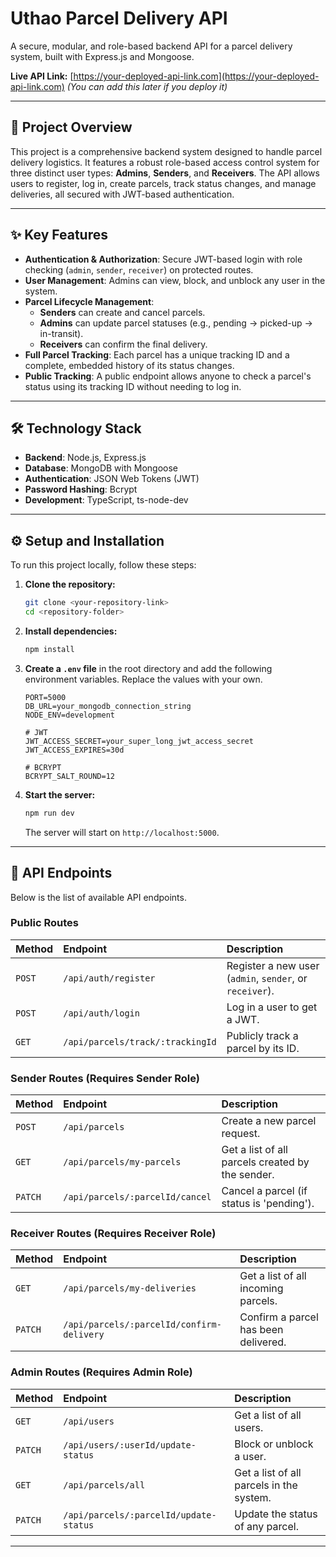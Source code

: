 # Uthao Parcel Delivery API

A secure, modular, and role-based backend API for a parcel delivery system, built with Express.js and Mongoose.

**Live API Link:** [https://your-deployed-api-link.com](https://your-deployed-api-link.com)  *(You can add this later if you deploy it)*

---

## 🚀 Project Overview

This project is a comprehensive backend system designed to handle parcel delivery logistics. It features a robust role-based access control system for three distinct user types: **Admins**, **Senders**, and **Receivers**. The API allows users to register, log in, create parcels, track status changes, and manage deliveries, all secured with JWT-based authentication.

---

## ✨ Key Features

-   **Authentication & Authorization**: Secure JWT-based login with role checking (`admin`, `sender`, `receiver`) on protected routes.
-   **User Management**: Admins can view, block, and unblock any user in the system.
-   **Parcel Lifecycle Management**:
    -   **Senders** can create and cancel parcels.
    -   **Admins** can update parcel statuses (e.g., pending → picked-up → in-transit).
    -   **Receivers** can confirm the final delivery.
-   **Full Parcel Tracking**: Each parcel has a unique tracking ID and a complete, embedded history of its status changes.
-   **Public Tracking**: A public endpoint allows anyone to check a parcel's status using its tracking ID without needing to log in.

---

## 🛠️ Technology Stack

-   **Backend**: Node.js, Express.js
-   **Database**: MongoDB with Mongoose
-   **Authentication**: JSON Web Tokens (JWT)
-   **Password Hashing**: Bcrypt
-   **Development**: TypeScript, ts-node-dev

---

## ⚙️ Setup and Installation

To run this project locally, follow these steps:

1.  **Clone the repository:**
    ```bash
    git clone <your-repository-link>
    cd <repository-folder>
    ```

2.  **Install dependencies:**
    ```bash
    npm install
    ```

3.  **Create a `.env` file** in the root directory and add the following environment variables. Replace the values with your own.
    ```env
    PORT=5000
    DB_URL=your_mongodb_connection_string
    NODE_ENV=development

    # JWT
    JWT_ACCESS_SECRET=your_super_long_jwt_access_secret
    JWT_ACCESS_EXPIRES=30d

    # BCRYPT
    BCRYPT_SALT_ROUND=12
    ```

4.  **Start the server:**
    ```bash
    npm run dev
    ```
    The server will start on `http://localhost:5000`.

---

## 🔁 API Endpoints

Below is the list of available API endpoints.

### Public Routes

| Method | Endpoint                    | Description                           |
| :----- | :-------------------------- | :------------------------------------ |
| `POST` | `/api/auth/register`        | Register a new user (`admin`, `sender`, or `receiver`). |
| `POST` | `/api/auth/login`           | Log in a user to get a JWT.           |
| `GET`  | `/api/parcels/track/:trackingId` | Publicly track a parcel by its ID.    |

### Sender Routes (Requires Sender Role)

| Method  | Endpoint               | Description                      |
| :------ | :--------------------- | :------------------------------- |
| `POST`  | `/api/parcels`         | Create a new parcel request.     |
| `GET`   | `/api/parcels/my-parcels` | Get a list of all parcels created by the sender. |
| `PATCH` | `/api/parcels/:parcelId/cancel` | Cancel a parcel (if status is 'pending'). |

### Receiver Routes (Requires Receiver Role)

| Method  | Endpoint                    | Description                             |
| :------ | :-------------------------- | :-------------------------------------- |
| `GET`   | `/api/parcels/my-deliveries`| Get a list of all incoming parcels.     |
| `PATCH` | `/api/parcels/:parcelId/confirm-delivery` | Confirm a parcel has been delivered. |

### Admin Routes (Requires Admin Role)

| Method  | Endpoint                      | Description                          |
| :------ | :---------------------------- | :----------------------------------- |
| `GET`   | `/api/users`                  | Get a list of all users.             |
| `PATCH` | `/api/users/:userId/update-status` | Block or unblock a user.             |
| `GET`   | `/api/parcels/all`            | Get a list of all parcels in the system. |
| `PATCH` | `/api/parcels/:parcelId/update-status` | Update the status of any parcel. |

---
